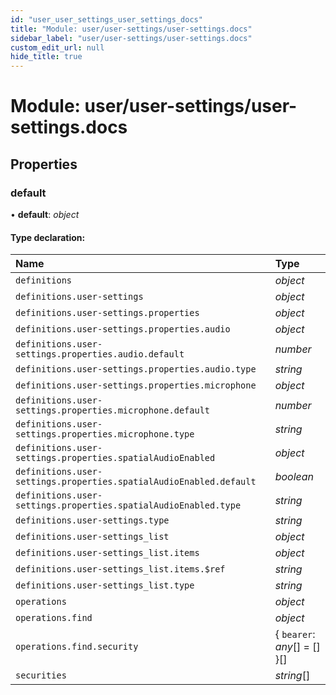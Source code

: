 ```yaml
---
id: "user_user_settings_user_settings_docs"
title: "Module: user/user-settings/user-settings.docs"
sidebar_label: "user/user-settings/user-settings.docs"
custom_edit_url: null
hide_title: true
---
```


# Module: user/user-settings/user-settings.docs

## Properties

### default

• **default**: *object*

#### Type declaration:

| Name | Type |
| :------ | :------ |
| `definitions` | *object* |
| `definitions.user-settings` | *object* |
| `definitions.user-settings.properties` | *object* |
| `definitions.user-settings.properties.audio` | *object* |
| `definitions.user-settings.properties.audio.default` | *number* |
| `definitions.user-settings.properties.audio.type` | *string* |
| `definitions.user-settings.properties.microphone` | *object* |
| `definitions.user-settings.properties.microphone.default` | *number* |
| `definitions.user-settings.properties.microphone.type` | *string* |
| `definitions.user-settings.properties.spatialAudioEnabled` | *object* |
| `definitions.user-settings.properties.spatialAudioEnabled.default` | *boolean* |
| `definitions.user-settings.properties.spatialAudioEnabled.type` | *string* |
| `definitions.user-settings.type` | *string* |
| `definitions.user-settings_list` | *object* |
| `definitions.user-settings_list.items` | *object* |
| `definitions.user-settings_list.items.$ref` | *string* |
| `definitions.user-settings_list.type` | *string* |
| `operations` | *object* |
| `operations.find` | *object* |
| `operations.find.security` | { `bearer`: *any*[] = [] }[] |
| `securities` | *string*[] |
